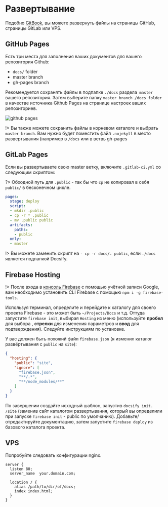 # Развертывание

Подобно [GitBook](https://www.gitbook.com), вы можете развернуть файлы на страницы GitHub, страницы GitLab или VPS.

## GitHub Pages

Есть три места для заполнения ваших документов для вашего репозитория Github:

* `docs/` folder
* master branch
* gh-pages branch

Рекомендуется сохранять файлы в подпапке `./docs` раздела` master` вашего репозитория. Затем выберите папку `master branch /docs folder` в качестве источника Github Pages на странице настроек ваших репозиториев.

![github pages](../_images/deploy-github-pages.png)

!> Вы также можете сохранить файлы в корневом каталоге и выбрать `master branch`.
Вам нужно будет поместить файл `.nojekyll` в место развертывания (например в `/docs` или в ветвь gh-pages

## GitLab Pages

Если вы развертываете свою master ветку, включите `.gitlab-ci.yml` со следующим скриптом:

?> Обходной путь для `.public` - так бы что `cp` не копировал в себя `public/` в бесконечном цикле.

``` YAML
pages:
  stage: deploy
  script:
  - mkdir .public
  - cp -r * .public
  - mv .public public
  artifacts:
    paths:
    - public
  only:
  - master
```

!> Вы можете заменить скрипт на `- cp -r docs/. public`, если `./docs` является подпапкой Docsify.

## Firebase Hosting

!> После входа в [консоль Firebase](https://console.firebase.google.com) с помощью учётной записи Google, вам необходимо установить CLI Firebase с помощью `npm i -g firebase-tools`.

Используя терминал, определите и перейдите к каталогу для своего проекта Firebase - это может быть `~/Projects/Docs` и т.д. Оттуда запустите `firebase init`, выбирая `Hosting` из меню (используйте **пробел** для выбора , **стрелки** для изменения параметров и **ввод** для подтверждения). Следуйте инструкциям по установке.

У вас должен быть похожий файл `firebase.json` (я изменил каталог развёртывания с `public` на `site`):
```json
{
  "hosting": {
    "public": "site",
    "ignore": [
      "firebase.json",
      "**/.*",
      "**/node_modules/**"
    ]
  }
}
```
По завершении создайте исходный шаблон, запустив `docsify init. /site` (заменив сайт каталогом развертывания, который вы определили при запуске `firebase init` - public по умолчанию). Добавьте/отредактируйте документацию, затем запустите `firebase deploy` из базового каталога проекта.

## VPS

Попробуйте следовать конфигурации nginx.

```nginx
server {
  listen 80;
  server_name  your.domain.com;

  location / {
    alias /path/to/dir/of/docs;
    index index.html;
  }
}
```


